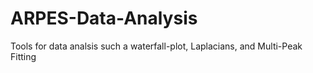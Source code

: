 # ARPES-Data-Analysis
Tools for data analsis such a waterfall-plot, Laplacians, and Multi-Peak Fitting
